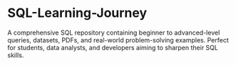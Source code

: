 # SQL-Learning-Journey
A comprehensive SQL repository containing beginner to advanced-level queries, datasets, PDFs, and real-world problem-solving examples. Perfect for students, data analysts, and developers aiming to sharpen their SQL skills.
